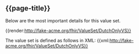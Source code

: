 ## {{page-title}}

Below are the most important details for this value set.

{{render:http://fake-acme.org/fhir/ValueSet/DutchOnlyVS}}

The value set is defined as follows in XML:
{{xml:http://fake-acme.org/fhir/ValueSet/DutchOnlyVS}}